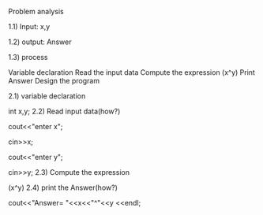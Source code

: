 Problem analysis

1.1) Input: x,y

1.2) output: Answer

1.3) process

Variable declaration
Read the input data
Compute the expression (x^y)
Print Answer
Design the program

2.1) variable declaration

int x,y;
2.2) Read input data(how?)

 cout<<"enter x";

 cin>>x;

 cout<<"enter y";

 cin>>y;
2.3) Compute the expression

(x^y)
2.4) print the Answer(how?)

 cout<<"Answer= "<<x<<"^"<<y <<endl;